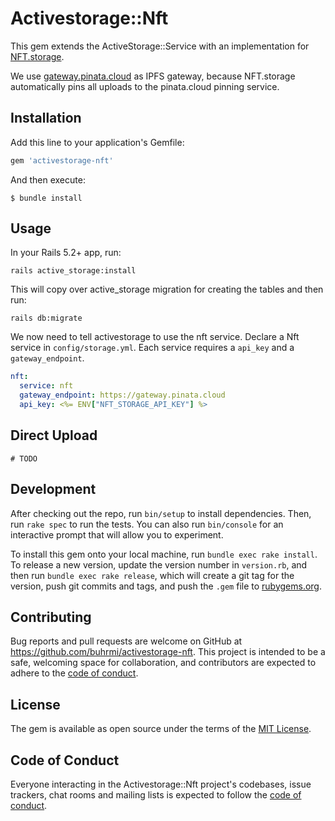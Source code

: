 # Activestorage::Nft

This gem extends the ActiveStorage::Service with an implementation for
[NFT.storage](https://nft.storage).

We use [gateway.pinata.cloud](https://pinata.cloud) as IPFS gateway, because NFT.storage automatically pins all uploads to the pinata.cloud pinning service.

## Installation

Add this line to your application's Gemfile:

```ruby
gem 'activestorage-nft'
```

And then execute:

    $ bundle install

## Usage

In your Rails 5.2+ app, run:

```
rails active_storage:install
```

This will copy over active_storage migration for creating the tables and then run:

```
rails db:migrate
```
We now need to tell activestorage to use the nft service. Declare a Nft service in `config/storage.yml`. Each service requires a `api_key` and a `gateway_endpoint`.

```yml
nft:
  service: nft
  gateway_endpoint: https://gateway.pinata.cloud
  api_key: <%= ENV["NFT_STORAGE_API_KEY"] %>
```

## Direct Upload

    # TODO

## Development

After checking out the repo, run `bin/setup` to install dependencies. Then, run `rake spec` to run the tests. You can also run `bin/console` for an interactive prompt that will allow you to experiment.

To install this gem onto your local machine, run `bundle exec rake install`. To release a new version, update the version number in `version.rb`, and then run `bundle exec rake release`, which will create a git tag for the version, push git commits and tags, and push the `.gem` file to [rubygems.org](https://rubygems.org).

## Contributing

Bug reports and pull requests are welcome on GitHub at https://github.com/buhrmi/activestorage-nft. This project is intended to be a safe, welcoming space for collaboration, and contributors are expected to adhere to the [code of conduct](https://github.com/buhrmi/activestorage-nft/blob/master/CODE_OF_CONDUCT.md).


## License

The gem is available as open source under the terms of the [MIT License](https://opensource.org/licenses/MIT).

## Code of Conduct

Everyone interacting in the Activestorage::Nft project's codebases, issue trackers, chat rooms and mailing lists is expected to follow the [code of conduct](https://github.com/buhrmi/activestorage-nft/blob/master/CODE_OF_CONDUCT.md).
